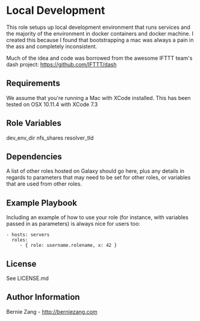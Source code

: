 Local Development
=================
This role setups up local development environment that runs services and the majority of the environment in docker containers and docker machine.
I created this because I found that bootstrapping a mac was always a pain in the ass and completely inconsistent.

Much of the idea and code was borrowed from the awesome IFTTT team's dash project: https://github.com/IFTTT/dash

Requirements
------------
We assume that you're running a Mac with XCode installed.
This has been tested on OSX 10.11.4 with XCode 7.3

Role Variables
--------------

dev_env_dir
nfs_shares
resolver_tld

Dependencies
------------

A list of other roles hosted on Galaxy should go here, plus any details in regards to parameters that may need to be set for other roles, or variables that are used from other roles.

Example Playbook
----------------

Including an example of how to use your role (for instance, with variables passed in as parameters) is always nice for users too:

    - hosts: servers
      roles:
         - { role: username.rolename, x: 42 }

License
-------

See LICENSE.md

Author Information
------------------

Bernie Zang - http://berniezang.com
